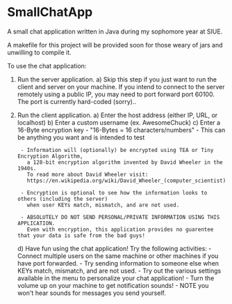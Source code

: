 # SmallChatApp
A small chat application written in Java during my sophomore year at SIUE.

A makefile for this project will be provided soon for those weary of jars and unwilling to compile it.

To use the chat application:

  1) Run the server application.
      a) Skip this step if you just want to run the client and server on your machine.
         If you intend to connect to the server remotely using a public IP, 
         you may need to port forward port 60100. The port is currently hard-coded (sorry)..
         
  2) Run the client application.
      a) Enter the host address (either IP, URL, or localhost)
      b) Enter a custom username (ex. AwesomeChuck)
      c) Enter a 16-Byte encryption key
          - "16-Bytes = 16 characters/numbers"
          - This can be anything you want and is intended to test
          
          - Information will (optionally) be encrypted using TEA or Tiny Encryption Algorithm, 
            a 128-bit encryption algorithm invented by David Wheeler in the 1940s. 
            To read more about David Wheeler visit:
            https://en.wikipedia.org/wiki/David_Wheeler_(computer_scientist)
          
          - Encryption is optional to see how the information looks to others (including the server)
            when user KEYs match, mismatch, and are not used.
            
          - ABSOLUTELY DO NOT SEND PERSONAL/PRIVATE INFORMATION USING THIS APPLICATION.
            Even with encryption, this application provides no guarentee that your data is safe from the bad guys!
      
      d) Have fun using the chat application! Try the following activities:
          - Connect multiple users on the same machine or other machines if you have port forwarded.
          - Try sending information to someone else when KEYs match, mismatch, and are not used.
          - Try out the various settings available in the menu to personalize your chat application!
          - Turn the volume up on your machine to get notification sounds!
              - NOTE you won't hear sounds for messages you send yourself.
